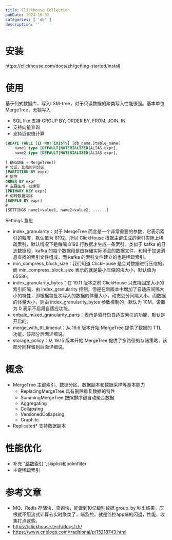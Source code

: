 ```yaml
---
title: Clickhouse Collection
pubDate: 2024-10-31
categories: [ 'db' ]
description: ''
---
```


# 安装

https://clickhouse.com/docs/zh/getting-started/install

# 使用

基于列式数据库，写入LSM-tree，对于只读数据的聚类写入性能很强。基本单位 MergeTree，无锁写入

* SQL like 支持 GROUP BY, ORDER BY, FROM, JOIN, IN
* 支持向量查询
* 支持近似值计算

```sql
CREATE TABLE [IF NOT EXISTS] [db_name.]table_name(
    name1 type [DEFAULT|MATERIALIZED|ALIAS expr],
    name2 type [DEFAULT|MATERIALIZED|ALIAS expr],
    ......
) ENGINE = MergeTree()
# 分区，比如时间分区
[PARTITION BY expr]
# 排序 
ORDER BY expr
# 主键生成一级索引
[PRIMARY KEY expr]
# 何种数据采样
[SAMPLE BY expr]
# 
[SETTINGS name1=value1, name2=value2, ......]
```

Settings 意思

* index_granularity：对于 MergeTree 而言是一个非常重要的参数，它表示索引的粒度，默认值为 8192。所以 ClickHouse
  根据主键生成的索引实际上稀疏索引，默认情况下是每隔 8192 行数据才生成一条索引。类似于 kafka 的日志数据段，kafka
  的每个数据段是由存储实际消息的数据文件，和用于加速消息查找的索引文件组成，而 kafka 的索引文件建立的也是稀疏索引。
* min_compress_block_size：我们知道 ClickHouse 是会对数据进行压缩的，而 min_compress_block_size 表示的就是最小压缩的块大小，默认值为
  65536。
* index_granularity_bytes：在 19.11 版本之前 ClickHouse 只支持固定大小的索引间隔，由 index_granularity
  控制，但是在新版本中增加了自适应间隔大小的特性，即根据每批次写入的数据的体量大小，动态划分间隔大小。而数据的体量大小，则由
  index_granularity_bytes 参数控制的，默认为 10M，设置为 0 表示不启用自适应功能。
* enbale_mixed_granularity_parts：表示是否开启自适应索引的功能，默认是开启的。
* merge_with_ttl_timeout：从 19.6 版本开始 MergeTree 提供了数据的 TTL 功能，该部分后面详细说。
* storage_policy：从 19.15 版本开始 MergeTree 提供了多路径的存储策略，该部分同样留到后面详细说。

# 概念

* MergeTree 主键索引、数据分区、数据副本和数据采样等基本能力
    * ReplacingMergeTree 具有删除重复数据的特性
    * SummingMergeTree 按照排序键自动聚合数据
    * Aggregating
    * Collapsing
    * VersionedCollapsing
    * Graphite
* Replicated* 支持数据副本

# 性能优化

* 补充 “[跳数索引](https://clickhouse.com/docs/zh/guides/improving-query-performance/skipping-indexes)
  ”,skiplist和oolmfliter
* 主键稀疏索引

# 参考文章

* MQ、Redis 存储快、查询快，能做到10亿级别数据 group_by 秒出结果，压根就不用流式计算去实时聚类了，端监控，就是监控app端的闪退，性能，收集打点这些。
* https://clickhouse.tech/docs/zh/
* https://www.cnblogs.com/traditional/p/15218743.html
